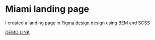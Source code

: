 # Miami landing page
I created a landing page in [Figma design](https://www.figma.com/file/nHz8bflIwJaWP3P99vKTH5/miami_home_new?node-id=16033%3A3) design using BEM and SCSS

[DEMO LINK](https://roman-nikitenko.github.io/miami/)

